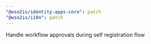 ```yaml
---
"@wso2is/identity-apps-core": patch
"@wso2is/i18n": patch
---
```


Handle workflow approvals during self registration flow
